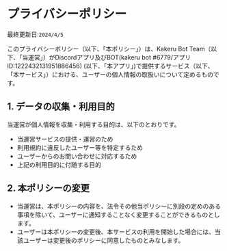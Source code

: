 # プライバシーポリシー

最終更新日:`2024/4/5`

このプライバシーポリシー（以下、「本ポリシー」）は、Kakeru Bot Team（以下、「当運営」）がDiscordアプリ及びBOT(kakeru bot #6779/アプリID:1222432131951886456) (以下、「本アプリ」)で提供するサービス（以下、「本サービス」）における、ユーザーの個人情報の取扱いについて定めるものです。


## 1. データの収集・利用目的
当運営が個人情報を収集・利用する目的は、以下のとおりです。

- 当運営サービスの提供・運営のため
- 利用規約に違反したユーザー等を特定するため
- ユーザーからのお問い合わせに対応するため
- 上記の利用目的に付随する目的

## 2. 本ポリシーの変更
- 当運営は、本ポリシーの内容を、法令その他当ポリシーに別段の定めのある事項を除いて、ユーザーに通知することなく変更することができるものとします。
- ユーザーは本ポリシーの変更後、本サービスの利用を開始した場合には、当該ユーザーは変更後のポリシーに同意したものとみなします。